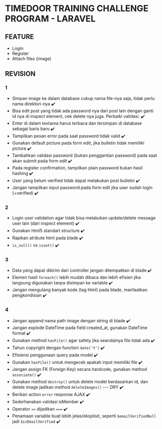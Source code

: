 # TIMEDOOR TRAINING CHALLENGE PROGRAM - LARAVEL

## FEATURE

- Login
- Register
- Attach files (image)

## REVISION

### 1

- Simpan image ke dalam database cukup nama file-nya saja, tidak perlu nama direktori-nya :heavy_check_mark:
- Bisa edit post yang tidak ada password nya dari post lain dengan ganti id nya di inspect element, cek delete nya juga. Perbaiki validasi. :heavy_check_mark:
- Enter di dalam textarea harus terbaca dan tersimpan di database sebagai baris baru :heavy_check_mark:
- Tampilkan pesan error pada saat password tidak valid :heavy_check_mark:
- Gunakan default picture pada form edit, jika bulletin tidak memiliki picture :heavy_check_mark:
- Tambahkan validasi password (bukan penggantian password) pada saat akan submit pada form edit :heavy_check_mark:
- Pada register confirmation, tampilkan plain password bukan hasil hashing :heavy_check_mark:
- User yang belum verified tidak dapat melakukan post bulletin :heavy_check_mark:
- Jangan tampilkan input password pada form edit jika user sudah login (+verified) :heavy_check_mark:

### 2

- Login user validation agar tidak bisa melakukan update/delete message user lain (dari inspect element) :heavy_check_mark:
- Gunakan html5 standart structure :heavy_check_mark:
- Rapikan atribute html pada blade :heavy_check_mark:
- `is_null()` vs `isset()` :heavy_check_mark:

### 3

- Data yang dapat dikirim dari controller jangan ditempatkan di blade :heavy_check_mark:
- Elemen hasil `foreach()` lebih mudah dibaca dan lebih efisien jika langsung digunakan tanpa disimpan ke variable :heavy_check_mark:
- Jangan mengulang banyak kode (tag html) pada blade, manfaatkan pengkondisian :heavy_check_mark:

### 4

- Jangan append nama path image dengan string di blade :heavy_check_mark:
- Jangan explode DateTime pada field created_at, gunakan DateTime format :heavy_check_mark:
- Gunakan method `hasFile()` agar safety jika seandainya file tidak ada :heavy_check_mark:
- Tahun copyright dengan function `date('Y')` :heavy_check_mark:
- Efisiensi penggunaan query pada model :heavy_check_mark:
- Gunakan `hasFile()` untuk mengecek apakah input memiliki file :heavy_check_mark:
- Jangan assign FK (Foreign Key) secara hardcode, gunakan method `associate()` :heavy_check_mark:
- Gunakan method `destroy()` untuk delete model berdasarkan id, dan delete image jadikan method `deleteImages()` --- DRY :heavy_check_mark:
- Berikan action `error` response AJAX :heavy_check_mark:
- Sederhanakan validasi isMember :heavy_check_mark:
- Operator `==` dijadikan `===` :heavy_check_mark:
- Penamaan variable buat lebih jelas/eksplisit, seperti `$emailVerifiedNull` jadi `$isEmailVerified` :heavy_check_mark:
